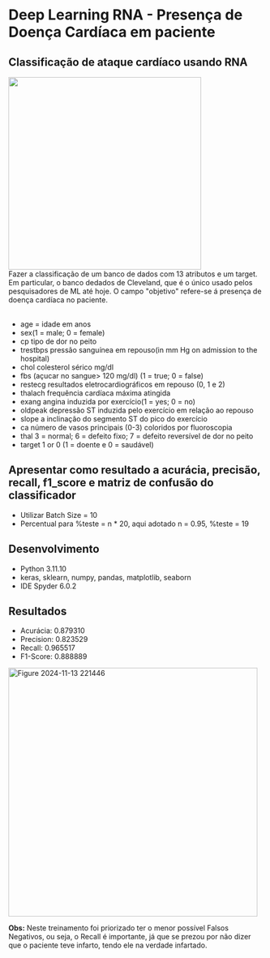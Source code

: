 # Deep Learning RNA - Presença de Doença Cardíaca em paciente
## Classificação de ataque cardíaco usando RNA
<div>
  <img src = https://www.heart.org/-/media/Images/News/2021/June-2021/0623SilentHeartAttack_SC.jpg?sc_lang=en width="380">
</div>
Fazer a classificação de um banco de dados com 13 atributos e um target. Em particular, o banco dedados de 
Cleveland, que é o único usado pelos pesquisadores de ML até hoje. O campo "objetivo" refere-se á presença de 
doença cardíaca no paciente.

<br>
<br>

- age = idade em anos
- sex(1 = male; 0 = female)
- cp tipo de dor no peito
- trestbps pressão sanguínea em repouso(in mm Hg on admission to the hospital)
- chol colesterol sérico mg/dl
- fbs (açucar no sangue> 120 mg/dl) (1 = true; 0 = false)
- restecg resultados eletrocardiográficos em repouso (0, 1 e 2)
- thalach frequência cardíaca máxima atingida
- exang angina induzida por exercício(1 = yes; 0 = no)
- oldpeak depressão ST induzida pelo exercício em relação ao repouso
- slope a inclinação do segmento ST do pico do exercício
- ca número de vasos principais (0-3) coloridos por fluoroscopia
- thal 3 = normal; 6 = defeito fixo; 7 = defeito reversível de dor no peito
- target 1 or 0 (1 = doente e 0 = saudável)

## Apresentar como resultado a acurácia, precisão, recall, f1_score e matriz de confusão do classificador
- Utilizar Batch Size = 10
- Percentual para %teste = n * 20, aqui adotado n = 0.95, %teste = 19

## Desenvolvimento
- Python 3.11.10
- keras, sklearn, numpy, pandas, matplotlib, seaborn
- IDE Spyder 6.0.2

## Resultados
- Acurácia: 0.879310
- Precision: 0.823529
- Recall: 0.965517
- F1-Score: 0.888889

<img width="491" alt="Figure 2024-11-13 221446" src="https://github.com/user-attachments/assets/e04759ca-65d0-4fa3-b1fe-8c748e62e2c3">

<div>
  <p><strong>Obs:</strong> Neste treinamento foi priorizado ter o menor possível Falsos Negativos, ou seja, 
    o Recall é importante, já que se prezou por não dizer que o paciente teve infarto, tendo ele na verdade infartado.
  </p>
</div>

